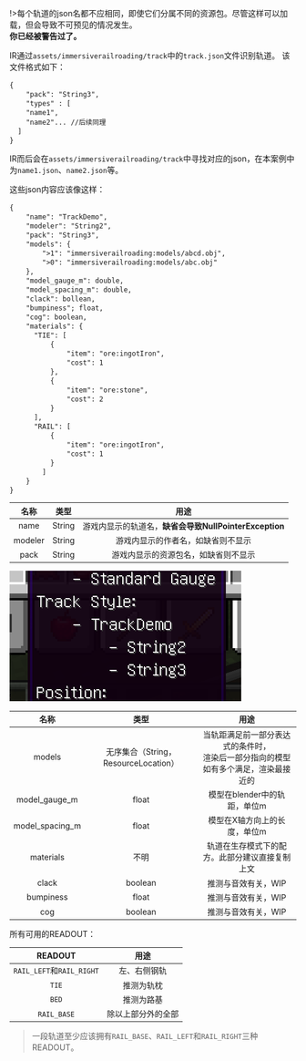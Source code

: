 !>每个轨道的json名都不应相同，即使它们分属不同的资源包。尽管这样可以加载，但会导致不可预见的情况发生。
</br>**你已经被警告过了。**

IR通过`assets/immersiverailroading/track`中的`track.json`文件识别轨道。
该文件格式如下：
```
{
	"pack": "String3",
	"types" : [
	"name1",
	"name2"... //后续同理
  ]
}
```
IR而后会在`assets/immersiverailroading/track`中寻找对应的json，在本案例中为`name1.json`、`name2.json`等。

这些json内容应该像这样：
```
{
    "name": "TrackDemo",
    "modeler": "String2",
    "pack": "String3",
    "models": {
        ">1": "immersiverailroading:models/abcd.obj",
        ">0": "immersiverailroading:models/abc.obj"
    },
    "model_gauge_m": double,
    "model_spacing_m": double,
    "clack": bollean,
    "bumpiness"; float,
    "cog": boolean,
    "materials": {
      "TIE": [
          {
              "item": "ore:ingotIron",
              "cost": 1
          },
          {
              "item": "ore:stone",
              "cost": 2
          }
      ],
      "RAIL": [
          {
              "item": "ore:ingotIron",
              "cost": 1
          }
        ]
    }
}
```

|   名称    |   类型   |                   	用途                   |
|:-------:|:------:|:---------------------------------------:|
|  name   | String | 游戏内显示的轨道名，**缺省会导致NullPointerException** |
| modeler | String |            游戏内显示的作者名，如缺省则不显示            |
|  pack   | String |           游戏内显示的资源包名，如缺省则不显示            |

![awa](../Textures/pic5.png "对于案例来说是这样")

|       名称        |              类型               |                         	用途                         |
|:---------------:|:-----------------------------:|:---------------------------------------------------:|
|     models      | 无序集合（String，ResourceLocation） | 当轨距满足前一部分表达式的条件时，<br/>渲染后一部分指向的模型<br/>如有多个满足，渲染最接近的 |
|  model_gauge_m  |             float             |                 模型在blender中的轨距，单位m                  |
| model_spacing_m |             float             |                   模型在X轴方向上的长度，单位m                   |
|    materials    |              不明               |               轨道在生存模式下的配方。此部分建议直接复制上文               |
|      clack      |            boolean            |                     推测与音效有关，WIP                     |
|    bumpiness    |             float             |                     推测与音效有关，WIP                     |
|       cog       |            boolean            |                     推测与音效有关，WIP                     |

所有可用的READOUT：

|         READOUT          |    用途     |
|:------------------------:|:---------:|
| `RAIL_LEFT`和`RAIL_RIGHT` |  左、右侧钢轨   |
|          `TIE`           |   推测为轨枕   |
|          `BED`           |   推测为路基   |
|       `RAIL_BASE`        | 除以上部分外的全部 |


>一段轨道至少应该拥有`RAIL_BASE`、`RAIL_LEFT`和`RAIL_RIGHT`三种READOUT。